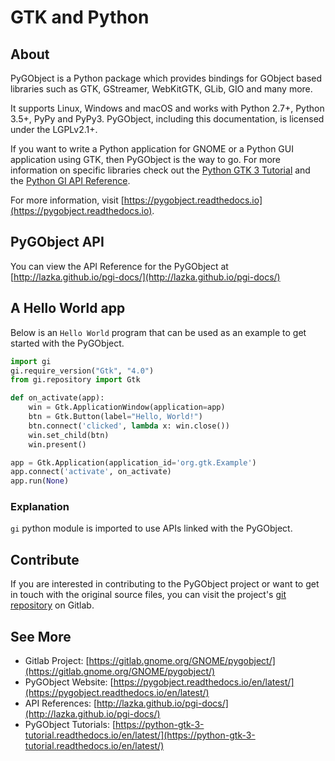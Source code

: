 ---
---

# GTK and Python

## About

PyGObject is a Python package which provides bindings for GObject based
libraries such as GTK, GStreamer, WebKitGTK, GLib, GIO and many more.

It supports Linux, Windows and macOS and works with Python 2.7+, Python
3.5+, PyPy and PyPy3. PyGObject, including this documentation, is licensed
under the LGPLv2.1+.

If you want to write a Python application for GNOME or a Python GUI
application using GTK, then PyGObject is the way to go. For more information
on specific libraries check out the [Python GTK 3 Tutorial](https://python-gtk-3-tutorial.readthedocs.io/)
and the [Python GI API Reference](https://lazka.github.io/pgi-docs).

For more information, visit [https://pygobject.readthedocs.io](https://pygobject.readthedocs.io).

## PyGObject API

You can view the API Reference for the PyGObject at
[http://lazka.github.io/pgi-docs/](http://lazka.github.io/pgi-docs/)

## A Hello World app

Below is an `Hello World` program that can be used as an example to get
started with the PyGObject.

```python
import gi
gi.require_version("Gtk", "4.0")
from gi.repository import Gtk

def on_activate(app):
    win = Gtk.ApplicationWindow(application=app)
    btn = Gtk.Button(label="Hello, World!")
    btn.connect('clicked', lambda x: win.close())
    win.set_child(btn)
    win.present()

app = Gtk.Application(application_id='org.gtk.Example')
app.connect('activate', on_activate)
app.run(None)
```

### Explanation

`gi` python module is imported to use APIs linked with the PyGObject.

## Contribute

If you are interested in contributing to the PyGObject project or want to get in touch with the original source files, you can visit the project's [git repository](https://gitlab.gnome.org/GNOME/pygobject/) on Gitlab.

## See More

* Gitlab Project: [https://gitlab.gnome.org/GNOME/pygobject/](https://gitlab.gnome.org/GNOME/pygobject/)
* PyGObject Website: [https://pygobject.readthedocs.io/en/latest/](https://pygobject.readthedocs.io/en/latest/)
* API References: [http://lazka.github.io/pgi-docs/](http://lazka.github.io/pgi-docs/)
* PyGObject Tutorials: [https://python-gtk-3-tutorial.readthedocs.io/en/latest/](https://python-gtk-3-tutorial.readthedocs.io/en/latest/)
